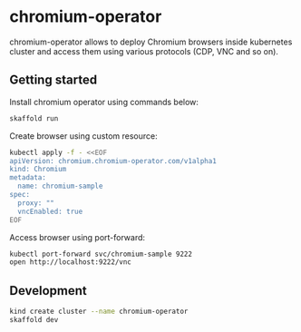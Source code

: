 # chromium-operator

chromium-operator allows to deploy Chromium browsers inside kubernetes cluster and
access them using various protocols (CDP, VNC and so on).

## Getting started

Install chromium operator using commands below:

```bash
skaffold run
```

Create browser using custom resource:

```bash
kubectl apply -f - <<EOF
apiVersion: chromium.chromium-operator.com/v1alpha1
kind: Chromium
metadata:
  name: chromium-sample
spec:
  proxy: ""
  vncEnabled: true
EOF
```

Access browser using port-forward:

```bash
kubectl port-forward svc/chromium-sample 9222
open http://localhost:9222/vnc
```

## Development

```bash
kind create cluster --name chromium-operator
skaffold dev
```
